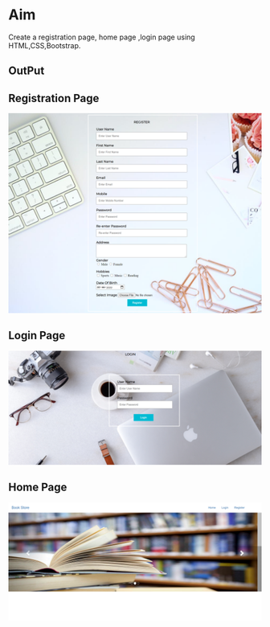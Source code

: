 # Aim
Create a registration page, home page ,login page using HTML,CSS,Bootstrap.

## OutPut
## Registration Page
![output](RegistrationHtml.png)
## Login Page
![output](LoginOutput.png)
## Home Page
![output](HomePage.png)
